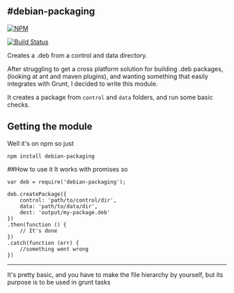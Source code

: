#debian-packaging
----------------------------------------

[![NPM](https://nodei.co/npm/debian-packaging.png)](https://npmjs.org/package/debian-packaging)

[![Build Status](https://img.shields.io/jenkins/s/http/ci.paulvarache.ninja/debian-packaging.svg)](http://ci.paulvarache.ninja/job/debian-packaging/)

Creates a .deb from a control and data directory.

After struggling to get a cross platform solution for building .deb packages,
(looking at ant and maven plugins), and wanting something that easily integrates
with Grunt, I decided to write this module.

It creates a package from `control` and `data` folders, and run some basic
checks.

## Getting the module

Well it's on npm so just
```
npm install debian-packaging
```

##How to use it
It works with promises so
```
var deb = require('debian-packaging');

deb.createPackage({
    control: 'path/to/control/dir',
    data: 'path/to/data/dir',
    dest: 'output/my-package.deb'
})
.then(function () {
    // It's done
})
.catch(function (err) {
    //something went wrong
})

```
---------------------------------------
It's pretty basic, and you have to make the file hierarchy by yourself,
but its purpose is to be used in grunt tasks
